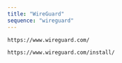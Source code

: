 ```yaml
---
title: "WireGuard"
sequence: "wireguard"
---
```


```text
https://www.wireguard.com/
```

```text
https://www.wireguard.com/install/
```
